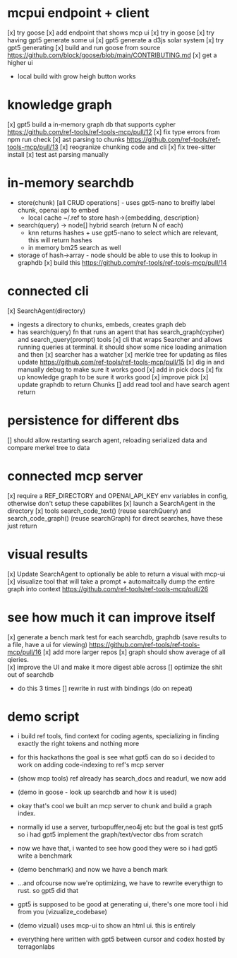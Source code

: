 # mcpui endpoint + client
[x] try goose 
[x] add endpoint that shows mcp ui
  [x] try in goose
[x] try having gpt5 generate some ui
[x] gpt5 generate a d3js solar system
[x] try gpt5 generating
[x] build and run goose from source https://github.com/block/goose/blob/main/CONTRIBUTING.md
[x] get a higher ui
- local build with grow heigh button works

# knowledge graph
[x] gpt5 build a in-memory graph db that supports cypher https://github.com/ref-tools/ref-tools-mcp/pull/12
  [x] fix type errors from npm run check
[x] ast parsing to chunks https://github.com/ref-tools/ref-tools-mcp/pull/13
  [x] reogranize chunking code and cli 
  [x] fix tree-sitter install
  [x] test ast parsing manually

# in-memory searchdb
- store(chunk) [all CRUD operations] - uses gpt5-nano to breifly label chunk, openai api to embed
  - local cache ~/.ref to store hash->{embedding, description}
- search(query) -> node[] 
  hybrid search (return N of each)
  - knn returns hashes + use gpt5-nano to select which are relevant, this will return hashes
  - in memory bm25 search as well
- storage of hash->array<node> - node should be able to use this to lookup in graphdb
[x] build this https://github.com/ref-tools/ref-tools-mcp/pull/14

# connected cli
[x] SearchAgent(directory)
  - ingests a directory to chunks, embeds, creates graph deb
  - has search(query) fn that runs an agent that has search_graph(cypher) and search_query(prompt) tools
[x] cli that wraps Searcher and allows running queries at terminal. it should show some nice loading animation and then 
[x] searcher has a watcher
[x] merkle tree for updating as files update
https://github.com/ref-tools/ref-tools-mcp/pull/15
[x] dig in and manually debug to make sure it works good
[x] add in pick docs
[x] fix up knowledge graph to be sure it works good
[x] improve pick
[x] update graphdb to return Chunks 
[] add read tool and have search agent return 

# persistence for different dbs
[] should allow restarting search agent, reloading serialized data and compare merkel tree to data

# connected mcp server
[x] require a REF_DIRECTORY and OPENAI_API_KEY env variables in config, otherwise don't setup these capabilites
[x] launch a SearchAgent in the directory
[x] tools search_code_text() (reuse searchQuery) and search_code_graph() (reuse searchGraph) for direct searches, have these just return 

# visual results
[x] Update SearchAgent to optionally be able to return a visual with mcp-ui 
[x] visualize tool that will take a prompt + automaitcally dump the entire graph into context https://github.com/ref-tools/ref-tools-mcp/pull/26

# see how much it can improve itself
[x] generate a bench mark test for each searchdb, graphdb (save results to a file, have a ui for viewing) https://github.com/ref-tools/ref-tools-mcp/pull/16
[x] add more larger repos
[x] graph should show average of all qieries.  
[x] improve the UI and make it more digest able across
[] optimize the shit out of searchdb
- do this 3 times
[] rewrite in rust with bindings (do on repeat)

# demo script
- i build ref tools, find context for coding agents, specializing in finding exactly the right tokens and nothing more
- for this hackathons the goal is see what gpt5 can do so i decided to work on adding code-indexing to ref's mcp server
- (show mcp tools) ref already has search_docs and readurl, we now add 
- (demo in goose - look up searchdb and how it is used)
- okay that's cool we built an mcp server to chunk and build a graph index. 
- normally id use a server, turbopuffer,neo4j etc but the goal is test gpt5 so i had gpt5 implement the graph/text/vector dbs from scratch
- now we have that, i wanted to see how good they were so i had gpt5 write a benchmark 
- (demo benchmark) and now we have a bench mark
- ...and ofcourse now we're optimizing, we have to rewrite everythign to rust. so gpt5 did that

- gpt5 is supposed to be good at generating ui, there's one more tool i hid from you  (vizualize_codebase)
- (demo vizuali) uses mcp-ui to show an html ui. this is entirely
- everything here written with gpt5 between cursor and codex hosted by terragonlabs